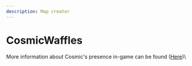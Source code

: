 ```yaml
---
description: Map creator
---
```


# CosmicWaffles

More information about Cosmic's presence in-game can be found ([Here](../../../the-world/civilization/towns/finland-region/thornfield/cosmicwaffles.md))\

